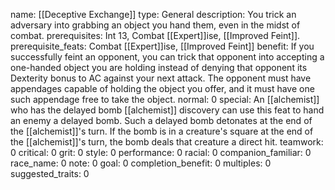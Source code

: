 name: [[Deceptive Exchange]]
type: General
description: You trick an adversary into grabbing an object you hand them, even in the midst of combat.
prerequisites: Int 13, Combat [[Expert]]ise, [[Improved Feint]].
prerequisite_feats: Combat [[Expert]]ise, [[Improved Feint]]
benefit: If you successfully feint an opponent, you can trick that opponent into accepting a one-handed object you are holding instead of denying that opponent its Dexterity bonus to AC against your next attack. The opponent must have appendages capable of holding the object you offer, and it must have one such appendage free to take the object.
normal: 0
special: An [[alchemist]] who has the delayed bomb [[alchemist]] discovery can use this feat to hand an enemy a delayed bomb. Such a delayed bomb detonates at the end of the [[alchemist]]'s turn. If the bomb is in a creature's square at the end of the [[alchemist]]'s turn, the bomb deals that creature a direct hit.
teamwork: 0
critical: 0
grit: 0
style: 0
performance: 0
racial: 0
companion_familiar: 0
race_name: 0
note: 0
goal: 0
completion_benefit: 0
multiples: 0
suggested_traits: 0
